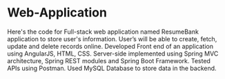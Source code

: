 # Web-Application
Here's the code for Full-stack web application named ResumeBank application to store user's information. 
User’s will be able to create, fetch, update and delete records online.
Developed Front end of an application using AngularJS, HTML, CSS. Server-side implemented using Spring MVC architecture, Spring REST modules and Spring Boot Framework.
Tested APIs using Postman. 
Used MySQL Database to store data in the backend. 
